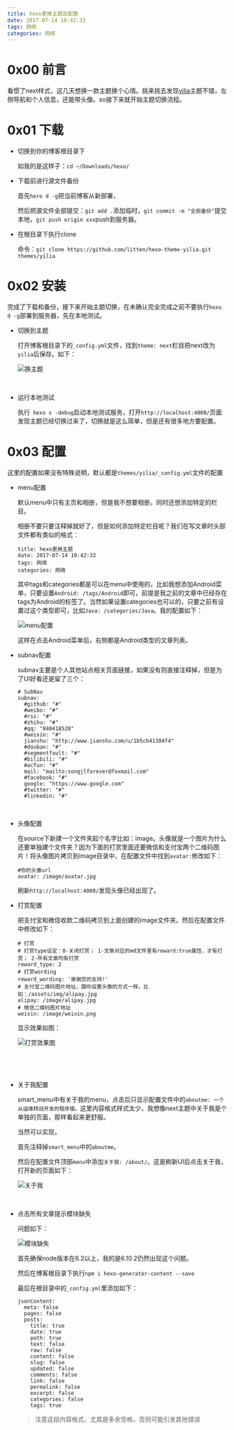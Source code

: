 ```yaml
---
title: hexo更换主题及配置
date: 2017-07-14 10:42:33
tags: 网络
categories: 网络
---
```


# 0x00 前言

看惯了next样式，这几天想换一款主题换个心情。挑来挑去发现[yilia](https://github.com/litten/hexo-theme-yilia)主题不错，左侧导航和个人信息，还能带头像。so接下来就开始主题切换流程。

# 0x01 下载

- 切换到你的博客根目录下

  如我的是这样子：`cd ~/Downloads/hexo/` 

- 下载前进行源文件备份

  首先`hero d -g`把当前博客从新部署，

  然后把源文件全部提交：`git add .`添加临时，`git commit -m "全部备份"`提交本地，`git push origin xxx`push到服务器。

- 在根目录下执行clone

  命令：`git clone https://github.com/litten/hexo-theme-yilia.git themes/yilia`

# 0x02 安装

完成了下载和备份，接下来开始主题切换，在未确认完全完成之前不要执行`hexo d -g`部署到服务器，先在本地测试。

- 切换到主题

  打开博客根目录下的`_config.yml`文件，找到`theme: next`栏目把next改为`yilia`后保存。如下：

  ![换主题](/Users/jenson/Downloads/hexo/source/_posts/hexo更换主题及配置/换主题.png)

  ​

- 运行本地测试

  执行` hexo s -debug`启动本地测试服务，打开`http://localhost:4000/`页面发现主题已经切换过来了，切换就是这么简单，但是还有很多地方要配置。

# 0x03 配置

这里的配置如果没有特殊说明，默认都是`themes/yilia/_config.yml`文件的配置

- menu配置

  默认menu中只有主页和相册，但是我不想要相册，同时还想添加特定的栏目。

  相册不要只要注释掉就好了，但是如何添加特定栏目呢？我们在写文章时头部文件都有类似的格式：

  ```
  title: hexo更换主题
  date: 2017-07-14 10:42:33
  tags: 网络
  categories: 网络
  ```

  其中tags和categories都是可以在menu中使用的，比如我想添加Android菜单，只要设置`Android: /tags/Android`即可，前提是我之前的文章中已经存在tags为Android的标签了。当然如果设置categories也可以的，只要之前有设置过这个类型即可，比如`Java: /categories/Java`。我的配置如下：

  ![menu配置](/Users/jenson/Downloads/hexo/source/_posts/hexo更换主题及配置/menu配置.png)

  这样在点击Android菜单后，右侧都是Android类型的文章列表。

- subnav配置

  subnav主要是个人其他站点相关页面链接，如果没有则直接注释掉，但是为了UI好看还是留了三个：

  ```
  # SubNav
  subnav:
    #github: "#"
    #weibo: "#"
    #rss: "#"
    #zhihu: "#"
    #qq: "840418528"
    #weixin: "#"
    jianshu: "http://www.jianshu.com/u/1b5cb41384f4"
    #douban: "#"
    #segmentfault: "#"
    #bilibili: "#"
    #acfun: "#"
    mail: "mailto:songjlforever@foxmail.com"
    #facebook: "#"
    google: "https://www.google.com"
    #twitter: "#"
    #linkedin: "#"
  ```

  ​

- 头像配置

  在source下新建一个文件夹起个名字比如：image。头像就是一个图片为什么还要单独建个文件夹？因为下面的打赏里面还要微信和支付宝两个二维码图片！将头像图片拷贝到image目录中，在配置文件中找到`avatar:`修改如下：

  ```
  #你的头像url
  avatar: /image/avatar.jpg
  ```

  刷新`http://localhost:4000/`发现头像已经出现了。

- 打赏配置

  把支付宝和微信收款二维码拷贝到上面创建的image文件夹。然后在配置文件中修改如下：

  ```
  # 打赏
  # 打赏type设定：0-关闭打赏； 1-文章对应的md文件里有reward:true属性，才有打赏； 2-所有文章均有打赏
  reward_type: 2
  # 打赏wording
  reward_wording: '谢谢您的支持!'
  # 支付宝二维码图片地址，跟你设置头像的方式一样。比如：/assets/img/alipay.jpg
  alipay: /image/alipay.jpg
  # 微信二维码图片地址
  weixin: /image/weixin.png
  ```

  显示效果如图：

  ![打赏效果图](/Users/jenson/Downloads/hexo/source/_posts/hexo更换主题及配置/打赏效果图.png)

  ​

  ​

- 关于我配置

  smart_menu中有关于我的menu，点击后只显示配置文件中的`aboutme: 一个从运维转战开发的程序猿。`这里内容格式样式太少，我想像next主题中关于我是个单独的页面，那样看起来更舒服。

  当然可以实现，

  首先注释掉`smart_menu`中的`aboutme`。

  然后在配置文件顶部`menu`中添加`关于我: /about/`。这是刷新UI后点击关于我，打开新的页面如下：

  ![关于我](/Users/jenson/Downloads/hexo/source/_posts/hexo更换主题及配置/关于我.png)

  ​

- 点击所有文章提示模块缺失

  问题如下：

  ![模块缺失](/Users/jenson/Downloads/hexo/source/_posts/hexo更换主题及配置/模块缺失.png)

  首先确保node版本在6.2以上，我的是6.10.2仍然出现这个问题。

  然后在博客根目录下执行`npm i hexo-generator-content --save`

  最后在根目录中的`_config.yml`里添加如下：

  ```
  jsonContent:
    meta: false
    pages: false
    posts:
      title: true
      date: true
      path: true
      text: false
      raw: false
      content: false
      slug: false
      updated: false
      comments: false
      link: false
      permalink: false
      excerpt: false
      categories: false
      tags: true
  ```

  > 注意这段内容格式，尤其是多余空格，否则可能引发其他错误

